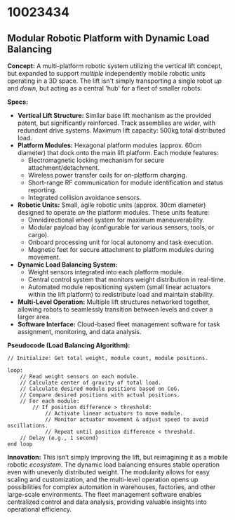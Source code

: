 # 10023434

## Modular Robotic Platform with Dynamic Load Balancing

**Concept:** A multi-platform robotic system utilizing the vertical lift concept, but expanded to support *multiple* independently mobile robotic units operating in a 3D space. The lift isn't simply transporting a single robot *up* and *down*, but acting as a central 'hub' for a fleet of smaller robots.

**Specs:**

*   **Vertical Lift Structure:**  Similar base lift mechanism as the provided patent, but significantly reinforced. Track assemblies are wider, with redundant drive systems.  Maximum lift capacity: 500kg total distributed load.
*   **Platform Modules:** Hexagonal platform modules (approx. 60cm diameter) that dock onto the main lift platform. Each module features:
    *   Electromagnetic locking mechanism for secure attachment/detachment.
    *   Wireless power transfer coils for on-platform charging.
    *   Short-range RF communication for module identification and status reporting.
    *   Integrated collision avoidance sensors.
*   **Robotic Units:** Small, agile robotic units (approx. 30cm diameter) designed to operate *on* the platform modules. These units feature:
    *   Omnidirectional wheel system for maximum maneuverability.
    *   Modular payload bay (configurable for various sensors, tools, or cargo).
    *   Onboard processing unit for local autonomy and task execution.
    *   Magnetic feet for secure attachment to platform modules during movement.
*   **Dynamic Load Balancing System:**
    *   Weight sensors integrated into each platform module.
    *   Central control system that monitors weight distribution in real-time.
    *   Automated module repositioning system (small linear actuators within the lift platform) to redistribute load and maintain stability.
*   **Multi-Level Operation:** Multiple lift structures networked together, allowing robots to seamlessly transition between levels and cover a larger area.
*   **Software Interface:** Cloud-based fleet management software for task assignment, monitoring, and data analysis.

**Pseudocode (Load Balancing Algorithm):**

```
// Initialize: Get total weight, module count, module positions.

loop:
    // Read weight sensors on each module.
    // Calculate center of gravity of total load.
    // Calculate desired module positions based on CoG.
    // Compare desired positions with actual positions.
    // For each module:
        // If position difference > threshold:
            // Activate linear actuators to move module.
            // Monitor actuator movement & adjust speed to avoid oscillations.
            // Repeat until position difference < threshold.
    // Delay (e.g., 1 second)
end loop
```

**Innovation:**  This isn’t simply improving the lift, but reimagining it as a mobile robotic *ecosystem*.  The dynamic load balancing ensures stable operation even with unevenly distributed weight.  The modularity allows for easy scaling and customization, and the multi-level operation opens up possibilities for complex automation in warehouses, factories, and other large-scale environments. The fleet management software enables centralized control and data analysis, providing valuable insights into operational efficiency.